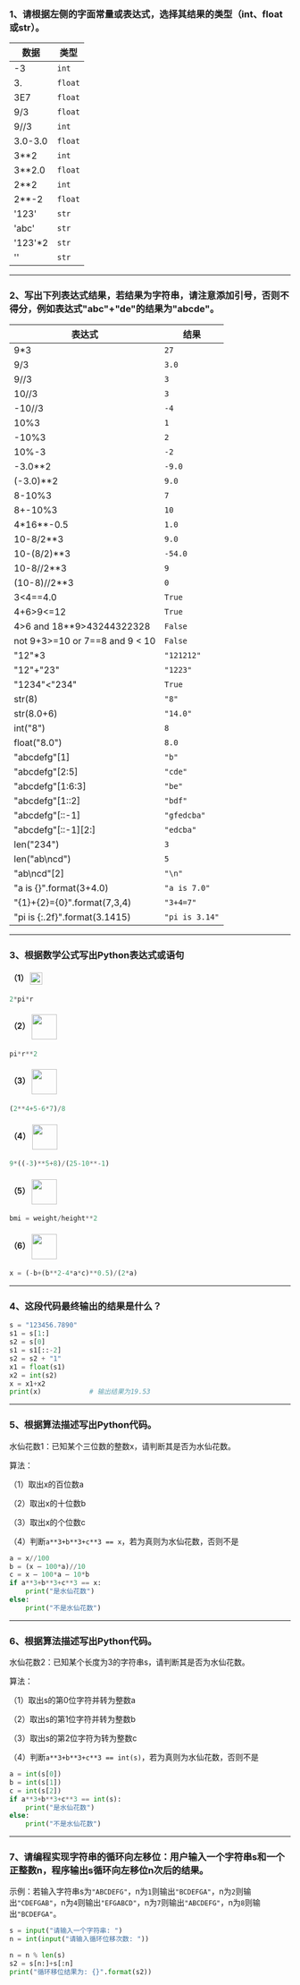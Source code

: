 ### 1、请根据左侧的字面常量或表达式，选择其结果的类型（int、float或str）。

| **数据** | **类型** |
|----------|----------|
| \-3      | `int`      |
| 3.       | `float`    |
| 3E7      | `float`    |
| 9/3      | `float`    |
| 9//3     | `int`      |
| 3.0-3.0  | `float`    |
| 3\*\*2   | `int`      |
| 3\*\*2.0 | `float`    |
| 2\*\*2   | `int`      |
| 2\*\*-2  | `float`    |
| '123'    | `str`      |
| 'abc'    | `str`      |
| '123'\*2 | `str`      |
| ''       | `str`      |

---

### 2、写出下列表达式结果，若结果为字符串，请注意添加引号，否则不得分，例如表达式"abc"+"de"的结果为"abcde"。

| 表达式                           | 结果         |
|----------------------------------|--------------|
| 9\*3                             | `27`           |
| 9/3                              | `3.0`          |
| 9//3                             | `3`            |
| 10//3                            | `3`            |
| \-10//3                          | `-4`          |
| 10%3                             | `1`            |
| \-10%3                           | `2`            |
| 10%-3                            | `-2`          |
| \-3.0\*\*2                       | `-9.0`        |
| (-3.0)\*\*2                      | `9.0`          |
| 8-10%3                           | `7`            |
| 8+-10%3                          | `10`           |
| 4\*16\*\*-0.5                    | `1.0`          |
| 10-8/2\*\*3                      | `9.0`          |
| 10-(8/2)\*\*3                    | `-54.0`       |
| 10-8//2\*\*3                     | `9`            |
| (10-8)//2\*\*3                   | `0`            |
| 3\<4==4.0                        | `True`         |
| 4+6\>9\<=12                      | `True`         |
| 4\>6 and 18\*\*9\>43244322328    | `False`        |
| not 9+3\>=10 or 7==8 and 9 \< 10 | `False`        |
| "12"\*3                          | `"121212"`     |
| "12"+"23"                        | `"1223"`       |
| "1234"\<"234"                    | `True`         |
| str(8)                           | `"8"`          |
| str(8.0+6)                       | `"14.0"`       |
| int("8")                         | `8`            |
| float("8.0")                     | `8.0`          |
| "abcdefg"[1]                     | `"b"`          |
| "abcdefg"[2:5]                   | `"cde"`        |
| "abcdefg"[1:6:3]                 | `"be"`         |
| "abcdefg"[1::2]                  | `"bdf"`        |
| "abcdefg"[::-1]                  | `"gfedcba"`    |
| "abcdefg"[::-1][2:]              | `"edcba"`      |
| len("234")                       | `3`            |
| len("ab\\ncd")                   | `5`            |
| "ab\\ncd"[2]                     | `"\n"`        |
| "a is {}".format(3+4.0)          | `"a is 7.0"`   |
| "{1}+{2}={0}".format(7,3,4)      | `"3+4=7"`      |
| "pi is {:.2f}".format(3.1415)    | `"pi is 3.14"` |

---

### 3、根据数学公式写出Python表达式或语句

#### （1） <img src="https://gitee.com/nixius/rb/raw/master/formulas/2_3_1.jpg" height="22" align="center"/>
```python
2*pi*r
```

#### （2） <img src="https://gitee.com/nixius/rb/raw/master/formulas/2_3_3.jpg" height="45" align="center"/>
```python
pi*r**2
```

#### （3） <img src="https://gitee.com/nixius/rb/raw/master/formulas/2_3_3.jpg" height="45" align="center"/>
```python
(2**4+5-6*7)/8
```

#### （4） <img src="https://gitee.com/nixius/rb/raw/master/formulas/2_3_4.jpg" height="45" align="center"/>
```python
9*((-3)**5+8)/(25-10**-1)
```

#### （5） <img src="https://gitee.com/nixius/rb/raw/master/formulas/2_3_5.jpg" height="45" align="center"/>
```python
bmi = weight/height**2
```

#### （6） <img src="https://gitee.com/nixius/rb/raw/master/formulas/2_3_6.jpg" height="45" align="center"/>
```python
x = (-b+(b**2-4*a*c)**0.5)/(2*a)
```
---

### 4、这段代码最终输出的结果是什么？
```python
s = "123456.7890"
s1 = s[1:]
s2 = s[0]
s1 = s1[::-2]
s2 = s2 + "1"
x1 = float(s1)
x2 = int(s2)
x = x1+x2
print(x)            # 输出结果为19.53
```
---

### 5、根据算法描述写出Python代码。

水仙花数1：已知某个三位数的整数x，请判断其是否为水仙花数。

算法：

（1）取出x的百位数a

（2）取出x的十位数b

（3）取出x的个位数c

（4）判断```a**3+b**3+c**3 == x```，若为真则为水仙花数，否则不是

```python
a = x//100
b = (x – 100*a)//10
c = x – 100*a – 10*b
if a**3+b**3+c**3 == x:
    print("是水仙花数")
else:
    print("不是水仙花数")
```

---

### 6、根据算法描述写出Python代码。

水仙花数2：已知某个长度为3的字符串s，请判断其是否为水仙花数。

算法：

（1）取出s的第0位字符并转为整数a

（2）取出s的第1位字符并转为整数b

（3）取出s的第2位字符为转为整数c

（4）判断```a**3+b**3+c**3 == int(s)```，若为真则为水仙花数，否则不是

```python
a = int(s[0])
b = int(s[1])
c = int(s[2]) 
if a**3+b**3+c**3 == int(s):
    print("是水仙花数")
else:
    print("不是水仙花数")
```

---

### 7、请编程实现字符串的循环向左移位：用户输入一个字符串s和一个正整数n，程序输出s循环向左移位n次后的结果。

示例：若输入字符串s为`"ABCDEFG"`，n为`1`则输出`"BCDEFGA"`，n为`2`则输出`"CDEFGAB"`，n为`4`则输出`"EFGABCD"`，n为`7`则输出`"ABCDEFG"`，n为`8`则输出`"BCDEFGA"`。

```python
s = input("请输入一个字符串: ")
n = int(input("请输入循环位移次数: "))

n = n % len(s)
s2 = s[n:]+s[:n]
print("循环移位结果为: {}".format(s2))
```


